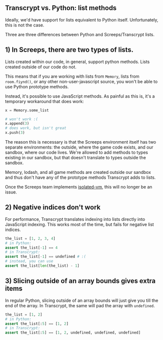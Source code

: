 ## Transcrypt vs. Python: list methods

Ideally, we'd have support for lists equivalent to Python itself. Unfortunately, this is not the case.

Three are three differences between Python and Screeps/Transcrypt lists.

## 1) In Screeps, there are two types of lists.

Lists created within our code, in general, support python methods. Lists created outside of our code do not.

This means that if you are working with lists from `Memory`, lists from `room.fiynd()`, or any other non-user-javascript source, you won't be able to use Python prototype methods.

Instead, it's possible to use JavaScript methods. As painful as this is, it's a temporary workaround that does work:

```py
x = Memory.some_list

# won't work :(
x.append(3)
# does work, but isn't great
x.push(3)
```

The reason this is necessary is that the Screeps environment itself has two separate environments: the outside, where the game code exists, and our sandbox, where our code lives. We're allowed to add methods to types existing in our sandbox, but that doesn't translate to types outside the sandbox.

Memory, lodash, and all game methods are created outside our sandbox and thus don't have any of the prototype methods Transcrypt adds to lists.

Once the Screeps team implements [isolated-vm](https://screeps.com/forum/topic/2073/ptr-changelog-2018-01-18-isolated-vm), this will no longer be an issue.

## 2) Negative indices don't work

For performance, Transcrypt translates indexing into lists directly into JavaScript indexing. This works most of the time, but fails for negative list indices.

```py
the_list = [1, 2, 3, 4]
# in Python:
assert the_list[-1] == 4
# in Transcrypt:
assert the_list[-1] == undefined # :(
# instead, you can use
assert the_list[len(the_list) - 1]
```

## 3) Slicing outside of an array bounds gives extra items

In regular Python, slicing outside of an array bounds will just give you till the end of the array. In Transcrypt, the same will pad the array with `undefined`.

```py
the_list = [1, 2]
# in Python:
assert the_list[:5] == [1, 2]
# in Transcrypt:
assert the_list[:5] == [1, 2, undefined, undefined, undefined]
```
